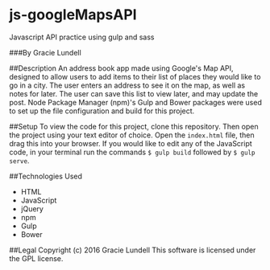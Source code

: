 # js-googleMapsAPI
Javascript API practice using gulp and sass

###By Gracie Lundell

##Description
An address book app made using Google's Map API, designed to allow users to add items to their list of places they would like to go in a city. The user enters an address to see it on the map, as well as notes for later. The user can save this list to view later, and may update the post. Node Package Manager (npm)'s Gulp and Bower packages were used to set up the file configuration and build for this project.

##Setup
To view the code for this project, clone this repository. Then open the project using your text editor of choice. Open the <code>index.html</code> file, then drag this into your browser. If you would like to edit any of the JavaScript code, in your terminal run the commands <code>$ gulp build</code> followed by <code>$ gulp serve</code>.

##Technologies Used
- HTML
- JavaScript
- jQuery
- npm
- Gulp
- Bower

##Legal
Copyright (c) 2016 Gracie Lundell This software is licensed under the GPL license.

